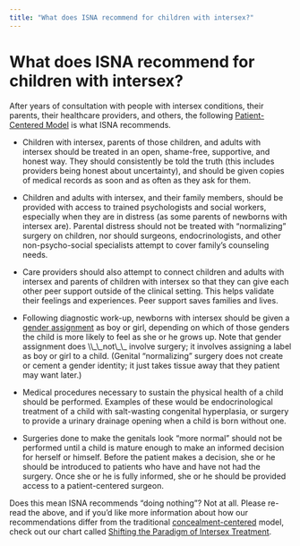 ```yaml
---
title: "What does ISNA recommend for children with intersex?"
---
```


# What does ISNA recommend for children with intersex?

<p>After years of consultation with people with intersex conditions, their parents, their healthcare providers, and others, the following <a href="/compare">Patient-Centered Model</a> is what <span class="caps">ISNA</span> recommends.  </p>

<ul>
	<li>Children with intersex, parents of those children, and adults with intersex should be treated in an open, shame-free, supportive, and honest way. They should consistently be told the truth (this includes providers being honest about uncertainty), and should be given copies of medical records as soon and as often as they ask for them.</li>
</ul>

<ul>
	<li>Children and adults with intersex, and their family members, should be provided with access to trained psychologists and social workers, especially when they are in distress (as some parents of newborns with intersex are). Parental distress should not be treated with &#8220;normalizing&#8221; surgery on children, nor should surgeons, endocrinologists, and other non-psycho-social specialists attempt to cover family&#8217;s counseling needs.</li>
</ul>

<ul>
	<li>Care providers should also attempt to connect children and adults with intersex and parents of children with intersex so that they can give each other peer support outside of the clinical setting. This helps validate their feelings and experiences. Peer support saves families and lives.</li>
</ul>

<ul>
	<li>Following diagnostic work-up, newborns with intersex should be given a <a href="/faq/gender_assignment">gender assignment</a> as boy or girl, depending on which of those genders the child is more likely to feel as she or he grows up. Note that gender assignment does \\_\_not\_\_ involve surgery; it involves assigning a label as boy or girl to a child. (Genital &#8220;normalizing&#8221; surgery does not create or cement a gender identity; it just takes tissue away that they patient may want later.)</li>
</ul>

<ul>
	<li>Medical procedures necessary to sustain the physical health of a child should be performed. Examples of these would be endocrinological treatment of a child with salt-wasting congenital hyperplasia, or surgery to provide a urinary drainage opening when a child is born without one.</li>
</ul>

<ul>
	<li>Surgeries done to make the genitals look &#8220;more normal&#8221; should not be performed until a child is mature enough to make an informed decision for herself or himself. Before the patient makes a decision, she or he should be introduced to patients who have and have not had the surgery. Once she or he is fully informed, she or he should be provided access to a patient-centered surgeon.</li>
</ul>

<p>Does this mean <span class="caps">ISNA</span> recommends &#8220;doing nothing&#8221;? Not at all. Please re-read the above, and if you&#8217;d like more information about how our recommendations differ from the traditional <a href="/faq/concealment">concealment-centered</a> model, check out our chart called <a href="/compare">Shifting the Paradigm of Intersex Treatment</a>.</p>